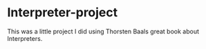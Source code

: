 # Interpreter-project


This was a little project I did using Thorsten Baals great book about Interpreters.
